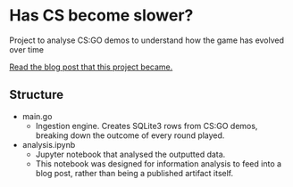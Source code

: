 # Has CS become slower?
Project to analyse CS:GO demos to understand how the game has evolved over time

[Read the blog post that this project became.](https://bphilip.uk/2023/04/26/have-cs-rounds-gotten-slower)

## Structure
- main.go 
    - Ingestion engine. Creates SQLite3 rows from CS:GO demos, breaking down the outcome of every round played.
- analysis.ipynb
    - Jupyter notebook that analysed the outputted data.
    - This notebook was designed for information analysis to feed into a blog post, rather than being a published artifact itself.